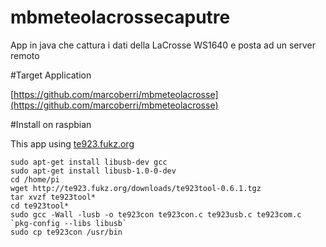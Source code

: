 # mbmeteolacrossecaputre
App in java che cattura i dati della LaCrosse WS1640 e posta ad un server remoto

#Target Application

[https://github.com/marcoberri/mbmeteolacrosse](https://github.com/marcoberri/mbmeteolacrosse)

#Install on raspbian

This app using [te923.fukz.org](http://te923.fukz.org/documentation.html)
 

	sudo apt-get install libusb-dev gcc
	sudo apt-get install libusb-1.0-0-dev
	cd /home/pi
	wget http://te923.fukz.org/downloads/te923tool-0.6.1.tgz
	tar xvzf te923tool*
	cd te923tool*
	sudo gcc -Wall -lusb -o te923con te923con.c te923usb.c te923com.c `pkg-config --libs libusb`
	sudo cp te923con /usr/bin




